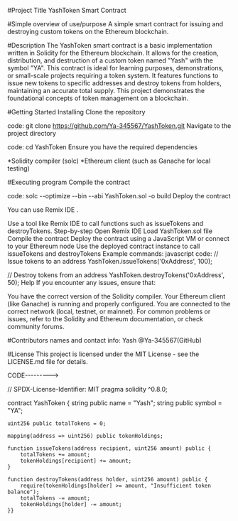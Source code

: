 #Project Title
YashToken Smart Contract

#Simple overview of use/purpose
A simple smart contract for issuing and destroying custom tokens on the Ethereum blockchain.

#Description
The YashToken smart contract is a basic implementation written in Solidity for the Ethereum blockchain. It allows for the creation, distribution, and destruction of a custom token named "Yash" with the symbol "YA". This contract is ideal for learning purposes, demonstrations, or small-scale projects requiring a token system. It features functions to issue new tokens to specific addresses and destroy tokens from holders, maintaining an accurate total supply. This project demonstrates the foundational concepts of token management on a blockchain.

#Getting Started
Installing
Clone the repository

 code:
git clone https://github.com/Ya-345567/YashToken.git
Navigate to the project directory

code:
cd YashToken
Ensure you have the required dependencies

*Solidity compiler (solc)
*Ethereum client (such as Ganache for local testing)

#Executing program
Compile the contract

 code:
solc --optimize --bin --abi YashToken.sol -o build
Deploy the contract

You can use Remix IDE .

Use a tool like Remix IDE  to call functions such as issueTokens and destroyTokens.
Step-by-step
Open Remix IDE
Load YashToken.sol file
Compile the contract
Deploy the contract using a JavaScript VM or connect to your Ethereum node
Use the deployed contract instance to call issueTokens and destroyTokens
Example commands:
javascript
 code:
// Issue tokens to an address
YashToken.issueTokens('0xAddress', 100);

// Destroy tokens from an address
YashToken.destroyTokens('0xAddress', 50);
Help
If you encounter any issues, ensure that:

You have the correct version of the Solidity compiler.
Your Ethereum client (like Ganache) is running and properly configured.
You are connected to the correct network (local, testnet, or mainnet).
For common problems or issues, refer to the Solidity and Ethereum documentation, or check community forums.

#Contributors names and contact info:
Yash 
@Ya-345567(GitHub)

#License
This project is licensed under the MIT License - see the LICENSE.md file for details.


CODE--------->

// SPDX-License-Identifier: MIT
pragma solidity ^0.8.0;

contract YashToken {
    string public name = "Yash"; 
    string public symbol = "YA";  

    uint256 public totalTokens = 0; 

    mapping(address => uint256) public tokenHoldings;

    function issueTokens(address recipient, uint256 amount) public {
        totalTokens += amount;
        tokenHoldings[recipient] += amount;
    }

    function destroyTokens(address holder, uint256 amount) public {
        require(tokenHoldings[holder] >= amount, "Insufficient token balance");
        totalTokens -= amount;
        tokenHoldings[holder] -= amount;
    }}
